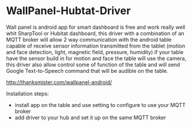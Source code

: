 # WallPanel-Hubtat-Driver
Wall panel is android app for smart dashboard is free and work really well whit SharpTool or Hubitat dashboard, this driver with a combination of an MQTT broker will allow 2 way communication with the android table capable of receive sensor information transmitted from the tablet (motion and face detection, light, magnetic field, pressure, humidity) if your table have the sensor build in for motion and face the table will use the camera, this driver also allow control some of function of the table and will send  Google Text-to-Speech command that will be audible on the table.

http://thanksmister.com/wallpanel-android/


Installation steps:
- install app on the table and use setting to configure to use your MQTT broker 
- add driver to your hub and set it up on the same MQTT broker
